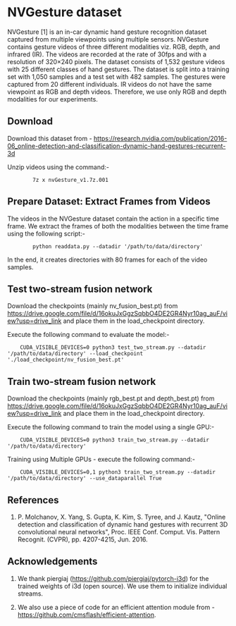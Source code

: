 # NVGesture dataset

NVGesture [1] is an in-car dynamic hand gesture recognition dataset captured from multiple viewpoints using multiple sensors. NVGesture contains gesture videos of three different modalities viz. RGB, depth, and infrared (IR). The videos are recorded at the rate of 30fps and with a resolution of 320×240 pixels. The dataset consists of 1,532 gesture videos with 25 different classes of hand gestures. The dataset is split into a training set with 1,050 samples and a test set with 482 samples. The gestures were captured from 20 different individuals. IR videos do not have the same viewpoint as RGB and depth videos. Therefore, we use only RGB and depth modalities for our experiments.

## Download

Download this dataset from - https://research.nvidia.com/publication/2016-06_online-detection-and-classification-dynamic-hand-gestures-recurrent-3d

Unzip videos using the command:-   

            7z x nvGesture_v1.7z.001

## Prepare Dataset: Extract Frames from Videos

The videos in the NVGesture dataset contain the action in a specific time frame. We extract the frames of both the modalities between the time frame using the following script:- 
            
            python readdata.py --datadir '/path/to/data/directory'

In the end, it creates directories with 80 frames for each of the video samples. 

## Test two-stream fusion network 

Download the checkpoints (mainly nv_fusion_best.pt) from https://drive.google.com/file/d/16okuJxGgzSqbbO4DE2GR4Nyr10ag_auF/view?usp=drive_link
and place them in the load_checkpoint directory. 
    
Execute the following command to evaluate the model:-

        CUDA_VISIBLE_DEVICES=0 python3 test_two_stream.py --datadir '/path/to/data/directory' --load_checkpoint './load_checkpoint/nv_fusion_best.pt'

## Train two-stream fusion network 

Download the checkpoints (mainly rgb_best.pt and depth_best.pt) from https://drive.google.com/file/d/16okuJxGgzSqbbO4DE2GR4Nyr10ag_auF/view?usp=drive_link
and place them in the load_checkpoint directory. 
    
Execute the following command to train the model using a single GPU:-

        CUDA_VISIBLE_DEVICES=0 python3 train_two_stream.py --datadir '/path/to/data/directory' 
    
Training using Multiple GPUs - execute the following command:- 

        CUDA_VISIBLE_DEVICES=0,1 python3 train_two_stream.py --datadir '/path/to/data/directory' --use_dataparallel True

## References

1. P. Molchanov, X. Yang, S. Gupta, K. Kim, S. Tyree, and J. Kautz, "Online detection and classification of dynamic hand gestures with recurrent 3D convolutional neural networks", Proc. IEEE Conf. Comput. Vis. Pattern Recognit. (CVPR), pp. 4207-4215, Jun. 2016.

## Acknowledgements

1. We thank piergiaj (https://github.com/piergiaj/pytorch-i3d) for the trained weights of i3d (open source). We use them to initialize individual streams.

2. We also use a piece of code for an efficient attention module from - https://github.com/cmsflash/efficient-attention.
